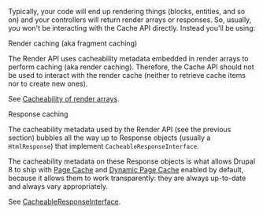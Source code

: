 Typically, your code will end up rendering things (blocks, entities, and so on) and your controllers will return render arrays or responses. So, usually, you won't be interacting with the Cache API directly. Instead you'll be using:

Render caching (aka fragment caching)

The Render API uses cacheability metadata embedded in render arrays to perform caching (aka render caching). Therefore, the Cache API should not be used to interact with the render cache (neither to retrieve cache items nor to create new ones).

See [Cacheability of render arrays](/developing/api/8/render/arrays/cacheability).

Response caching

The cacheability metadata used by the Render API (see the previous section) bubbles all the way up to Response objects (usually a `HtmlResponse`) that implement `CacheableResponseInterface`.

The cacheability metadata on these Response objects is what allows Drupal 8 to ship with [Page Cache](https://www.drupal.org/documentation/modules/internal%5Fpage%5Fcache) and [Dynamic Page Cache](https://www.drupal.org/documentation/modules/dynamic%5Fpage%5Fcache) enabled by default, because it allows them to work transparently: they are always up-to-date and always vary appropriately.

See [CacheableResponseInterface](/developing/api/8/cache/cacheable-response-interface).